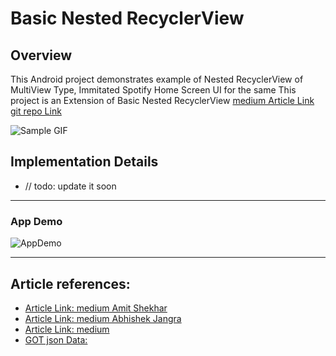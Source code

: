 # Basic Nested RecyclerView

## Overview
This Android project demonstrates  example of Nested RecyclerView of MultiView Type, Immitated Spotify Home Screen UI for the same
This project is an Extension of Basic Nested RecyclerView
[medium Article Link]()
[git repo Link](https://github.com/aman1sr/basicNestedRecylerView)

![Sample GIF](https://miro.medium.com/v2/resize:fit:800/1*zzTEyTwyy7jXibtqVWg84Q.gif)

## Implementation Details

- // todo: update it soon

---

### App Demo
![AppDemo](https://github.com/aman1sr/NestedRecyclerView_MultiViewType/blob/master/app/screenshot/nested%20RecView%20multiType%20gif.gif?raw=true)

---
##  Article references:
- [Article Link: medium Amit Shekhar](https://blog.mindorks.com/recyclerview-multiple-view-types-in-android/)
- [Article Link: medium Abhishek Jangra](https://theminimaldev.medium.com/a-clean-way-to-do-multi-viewtype-recyclerviews-on-android-223510d2c65)
- [Article Link: medium ](https://medium.com/nerd-for-tech/nested-recyclerview-in-android-e5afb2b9771a)
- [GOT json Data:](------)







